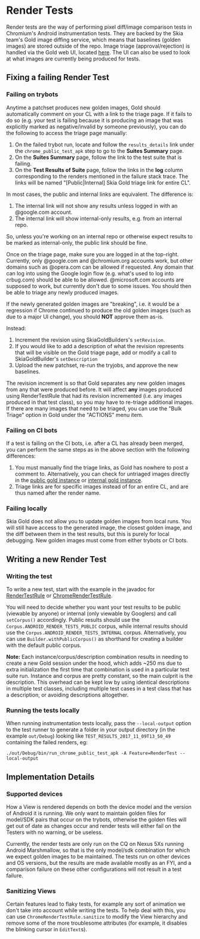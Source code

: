 # Render Tests

Render tests are the way of performing pixel diff/image comparison tests in
Chromium's Android instrumentation tests. They are backed by the Skia team's
Gold image diffing service, which means that baselines (golden images) are
stored outside of the repo. Image triage (approval/rejection) is handled via the
Gold web UI, located [here](https://chrome-gold.skia.org/). The UI can also be
used to look at what images are currently being produced for tests.

## Fixing a failing Render Test

### Failing on trybots

Anytime a patchset produces new golden images, Gold should automatically
comment on your CL with a link to the triage page. If it fails to do so (e.g.
your test is failing because it is producing an image that was explicitly
marked as negative/invalid by someone previously), you can do the following to
access the triage page manually:

1. On the failed trybot run, locate and follow the `results_details` link under
the `chrome_public_test_apk` step to go to the **Suites Summary** page.
2. On the **Suites Summary** page, follow the link to the test suite that is
failing.
3. On the **Test Results of Suite** page, follow the links in the **log** column
corresponding to the renders mentioned in the failure stack trace. The links
will be named "[Public|Internal] Skia Gold triage link for entire CL".

In most cases, the public and internal links are equivalent. The difference is:
1. The internal link will not show any results unless logged in with an
@google.com account.
2. The internal link will show internal-only results, e.g. from an internal
repo.

So, unless you're working on an internal repo or otherwise expect results to
be marked as internal-only, the public link should be fine.

Once on the triage page, make sure you are logged in at the top-right.
Currently, only @google.com and @chromium.org accounts work, but other domains
such as @opera.com can be allowed if requested. Any domain that can log into
using the Google login flow (e.g. what's used to log into crbug.com) should be
able to be allowed. @microsoft.com accounts are supposed to work, but currently
don't due to some issues. You should then be able to triage any newly produced
images.

If the newly generated golden images are "breaking", i.e. it would be a
regression if Chrome continued to produce the old golden images (such as due
to a major UI change), you should **NOT** approve them as-is.

Instead:
1. Increment the revision using SkiaGoldBuilders's `setRevision`.
1. If you would like to add a description of what the revision represents that
will be visible on the Gold triage page, add or modify a call to
SkiaGoldBuilder's `setDescription`
1. Upload the new patchset, re-run the tryjobs, and approve the new baselines.

The revision increment is so that Gold separates any new golden images from any
that were produced before. It will affect **any** images produced using
RenderTestRule that had its revision incremented (i.e. any images produced in
that test class), so you may have to re-triage additional images. If there
are many images that need to be triaged, you can use the "Bulk Triage" option
in Gold under the "ACTIONS" menu item.

### Failing on CI bots

If a test is failing on the CI bots, i.e. after a CL has already been merged,
you can perform the same steps as in the above section with the following
differences:

1. You must manually find the triage links, as Gold has nowhere to post a
comment to. Alternatively, you can check for untriaged images directly in the
[public gold instance](https://chrome-public-gold.skia.org) or
[internal gold instance](https://chrome-gold.skia.org).
2. Triage links are for specific images instead of for an entire CL, and are
thus named after the render name.

### Failing locally

Skia Gold does not allow you to update golden images from local runs. You will
still have access to the generated image, the closest golden image, and the diff
between them in the test results, but this is purely for local debugging. New
golden images must come from either trybots or CI bots.

## Writing a new Render Test

### Writing the test

To write a new test, start with the example in the javadoc for
[RenderTestRule](https://cs.chromium.org/chromium/src/ui/android/javatests/src/org/chromium/ui/test/util/RenderTestRule.java)
or [ChromeRenderTestRule](https://cs.chromium.org/chromium/src/chrome/test/android/javatests/src/org/chromium/chrome/test/util/ChromeRenderTestRule.java).

You will need to decide whether you want your test results to be public
(viewable by anyone) or internal (only viewable by Googlers) and call
`setCorpus()` accordingly. Public results should use the
`Corpus.ANDROID_RENDER_TESTS_PUBLIC` corpus, while internal results should use
the `Corpus.ANDROID_RENDER_TESTS_INTERNAL` corpus. Alternatively, you can use
`Builder.withPublicCorpus()` as shorthand for creating a builder with the
default public corpus.

**Note:** Each instance/corpus/description combination results in needing to
create a new Gold session under the hood, which adds ~250 ms due to extra
initialization the first time that combination is used in a particular test
suite run. Instance and corpus are pretty constant, so the main culprit is the
description. This overhead can be kept low by using identical descriptions in
multiple test classes, including multiple test cases in a test class that has a
description, or avoiding descriptions altogether.

### Running the tests locally

When running instrumentation tests locally, pass the `--local-output` option to
the test runner to generate a folder in your output directory (in the example
`out/Debug`) looking like `TEST_RESULTS_2017_11_09T13_50_49` containing the
failed renders, eg:

```
./out/Debug/bin/run_chrome_public_test_apk -A Feature=RenderTest --local-output
```

## Implementation Details

### Supported devices

How a View is rendered depends on both the device model and the version of
Android it is running. We only want to maintain golden files for model/SDK pairs
that occur on the trybots, otherwise the golden files will get out of date as
changes occur and render tests will either fail on the Testers with no warning,
or be useless.

Currently, the render tests are only run on the CQ on Nexus 5Xs running
Android Marshmallow, so that is the only model/sdk combination for which we
expect golden images to be maintained. The tests run on other devices and OS
versions, but the results are made available mostly as an FYI, and a comparison
failure on these other configurations will not result in a test failure.

### Sanitizing Views

Certain features lead to flaky tests, for example any sort of animation we don't
take into account while writing the tests. To help deal with this, you can use
`ChromeRenderTestRule.sanitize` to modify the View hierarchy and remove some of the
more troublesome attributes (for example, it disables the blinking cursor in
`EditText`s).

